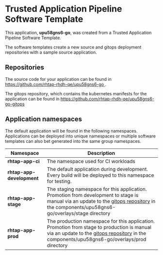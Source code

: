# Trusted Application Pipeline Software Template

This application, **upu58gns6-go**, was created from a Trusted Application Pipeline Software Template.

The software templates create a new source and gitops deployment repositories with a sample source application. 

## Repositories

The source code for your application can be found in [https://github.com/rhtap-rhdh-qe/upu58gns6-go ](https://github.com/rhtap-rhdh-qe/upu58gns6-go ).
 
The gitops repository, which contains the kubernetes manifests for the application can be found in 
[https://github.com/rhtap-rhdh-qe/upu58gns6-go-gitops ](https://github.com/rhtap-rhdh-qe/upu58gns6-go-gitops ) 

## Application namespaces 

The default application will be found in the following namespaces. Applications can be deployed into unique namespaces or multiple software templates can also bet generated into the same group namespaces.  

|  Namespace   |  Description   |  
| -------- | -------- |
| **rhtap-app-ci** | The namespace used for CI workloads |
| **rhtap-app-development** | The default application during development. Every build will be deployed to this namespace for testing. |
| **rhtap-app-stage** | The staging namespace for this application. Promotion from development to stage is manual via an update to the [gitops repository](https://github.com/rhtap-rhdh-qe/upu58gns6-go-gitops ) in the components/upu58gns6-go/overlays/stage directory |
| **rhtap-app-prod** | The production namespace for this application. Promotion from stage to production is manual via an update to the [gitops repository](https://github.com/rhtap-rhdh-qe/upu58gns6-go-gitops ) in the components/upu58gns6-go/overlays/prod directory |